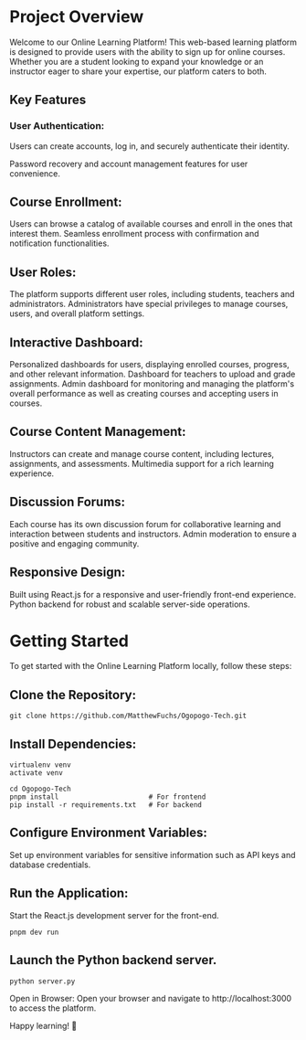 # Project Overview

Welcome to our Online Learning Platform! This web-based learning platform is designed to provide users with the ability to sign up for online courses. Whether you are a student looking to expand your knowledge or an instructor eager to share your expertise, our platform caters to both.

## Key Features

### User Authentication:
Users can create accounts, log in, and securely authenticate their identity.

Password recovery and account management features for user convenience.

## Course Enrollment:
Users can browse a catalog of available courses and enroll in the ones that interest them.
Seamless enrollment process with confirmation and notification functionalities.

## User Roles:
The platform supports different user roles, including students, teachers and administrators.
Administrators have special privileges to manage courses, users, and overall platform settings.

## Interactive Dashboard:
Personalized dashboards for users, displaying enrolled courses, progress, and other relevant information.
Dashboard for teachers to upload and grade assignments. 
Admin dashboard for monitoring and managing the platform's overall performance as well as creating courses and accepting users in courses.

## Course Content Management:
Instructors can create and manage course content, including lectures, assignments, and assessments.
Multimedia support for a rich learning experience.

## Discussion Forums:
Each course has its own discussion forum for collaborative learning and interaction between students and instructors.
Admin moderation to ensure a positive and engaging community.


## Responsive Design:
Built using React.js for a responsive and user-friendly front-end experience.
Python backend for robust and scalable server-side operations.

# Getting Started

To get started with the Online Learning Platform locally, follow these steps:

## Clone the Repository:

```
git clone https://github.com/MatthewFuchs/Ogopogo-Tech.git
```

## Install Dependencies:

```
virtualenv venv
activate venv
```
```
cd Ogopogo-Tech
pnpm install                      # For frontend 
pip install -r requirements.txt   # For backend
```

## Configure Environment Variables:
Set up environment variables for sensitive information such as API keys and database credentials.

## Run the Application:
Start the React.js development server for the front-end.

```
pnpm dev run
```

## Launch the Python backend server.

```
python server.py
```

Open in Browser:
Open your browser and navigate to http://localhost:3000 to access the platform.

Happy learning! 🚀
